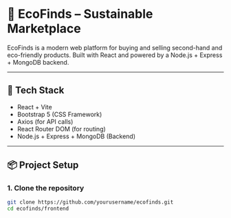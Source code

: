# 🌿 EcoFinds – Sustainable Marketplace

EcoFinds is a modern web platform for buying and selling second-hand and eco-friendly products. Built with React and powered by a Node.js + Express + MongoDB backend.

---

## 🚀 Tech Stack

- React + Vite
- Bootstrap 5 (CSS Framework)
- Axios (for API calls)
- React Router DOM (for routing)
- Node.js + Express + MongoDB (Backend)

---

## 📦 Project Setup

### 1. Clone the repository

```bash
git clone https://github.com/yourusername/ecofinds.git
cd ecofinds/frontend
